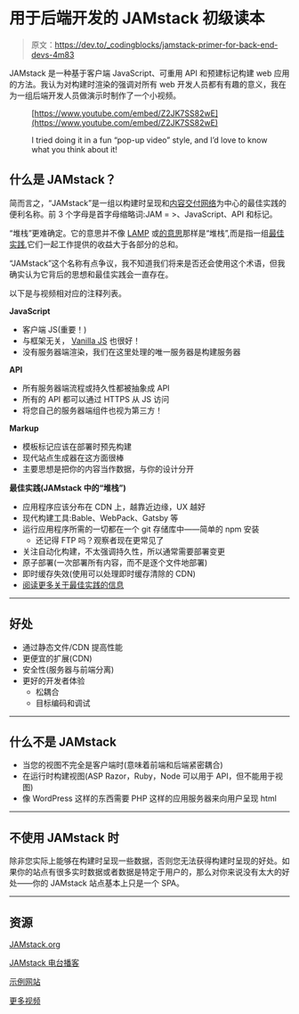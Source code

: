 # 用于后端开发的 JAMstack 初级读本

> 原文：<https://dev.to/_codingblocks/jamstack-primer-for-back-end-devs-4m83>

JAMstack 是一种基于客户端 JavaScript、可重用 API 和预建标记构建 web 应用的方法。我认为对构建时渲染的强调对所有 web 开发人员都有有趣的意义，我在为一组后端开发人员做演示时制作了一个小视频。

<figure>

[https://www.youtube.com/embed/Z2JK7SS82wE](https://www.youtube.com/embed/Z2JK7SS82wE)

<figcaption>I tried doing it in a fun “pop-up video” style, and I’d love to know what you think about it!</figcaption>

</figure>

## 什么是 JAMstack？

简而言之，“JAMstack”是一组以构建时呈现和[内容交付网络](https://en.wikipedia.org/wiki/Content_delivery_network)为中心的最佳实践的便利名称。前 3 个字母是首字母缩略词:JAM = >、JavaScript、API 和标记。

“堆栈”更难确定。它的意思并不像 [LAMP](https://en.wikipedia.org/wiki/LAMP_(software_bundle)) 或[的意思](http://mean.io/)那样是“堆栈”,而是指一组[最佳实践](https://jamstack.org/best-practices/),它们一起工作提供的收益大于各部分的总和。

“JAMstack”这个名称有点争议，我不知道我们将来是否还会使用这个术语，但我确实认为它背后的思想和最佳实践会一直存在。

以下是与视频相对应的注释列表。

**JavaScript**

*   客户端 JS(重要！)
*   与框架无关， [Vanilla JS](http://vanilla-js.com/) 也很好！
*   没有服务器端渲染，我们在这里处理的唯一服务器是构建服务器

**API**

*   所有服务器端流程或持久性都被抽象成 API
*   所有的 API 都可以通过 HTTPS 从 JS 访问
*   将您自己的服务器端组件也视为第三方！

**Markup**

*   模板标记应该在部署时预先构建
*   现代站点生成器在这方面很棒
*   主要思想是把你的内容当作数据，与你的设计分开

**最佳实践(JAMstack 中的“堆栈”)**

*   应用程序应该分布在 CDN 上，越靠近边缘，UX 越好
*   现代构建工具:Bable、WebPack、Gatsby 等
*   运行应用程序所需的一切都在一个 git 存储库中——简单的 npm 安装
    *   还记得 FTP 吗？观察者现在更常见了
*   关注自动化构建，不太强调持久性，所以通常需要部署变更
*   原子部署(一次部署所有内容，而不是逐个文件地部署)
*   即时缓存失效(使用可以处理即时缓存清除的 CDN)
*   [阅读更多关于最佳实践的信息](https://jamstack.org/best-practices/)

* * *

## 好处

*   通过静态文件/CDN 提高性能
*   更便宜的扩展(CDN)
*   安全性(服务器与前端分离)
*   更好的开发者体验
    *   松耦合
    *   目标编码和调试

* * *

## 什么不是 JAMstack

*   当您的视图不完全是客户端时(意味着前端和后端紧密耦合)
*   在运行时构建视图(ASP Razor，Ruby，Node 可以用于 API，但不能用于视图)
*   像 WordPress 这样的东西需要 PHP 这样的应用服务器来向用户呈现 html

* * *

## 不使用 JAMstack 时

除非您实际上能够在构建时呈现一些数据，否则您无法获得构建时呈现的好处。如果你的站点有很多实时数据或者数据是特定于用户的，那么对你来说没有太大的好处——你的 JAMstack 站点基本上只是一个 SPA。

* * *

## 资源

[JAMstack.org](https://jamstack.org/)

[JAMstack 电台播客](https://www.heavybit.com/library/podcasts/jamstack-radio/)

[示例网站](https://jamstack.org/examples/)

[更多视频](https://jamstack.org/resources/)